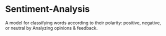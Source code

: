 # Sentiment-Analysis
A model for classifying words according to their polarity: positive, negative, or neutral by Analyzing opinions & feedback.
